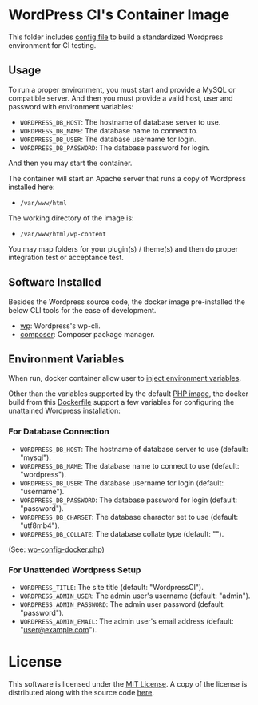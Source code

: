 # WordPress CI's Container Image

This folder includes [config file](Dockerfile) to build a standardized Wordpress environment
for CI testing.

## Usage

To run a proper environment, you must start and provide a MySQL or compatible server. And then
you must provide a valid host, user and password with environment variables:

- `WORDPRESS_DB_HOST`: The hostname of database server to use.
- `WORDPRESS_DB_NAME`: The database name to connect to.
- `WORDPRESS_DB_USER`: The database username for login.
- `WORDPRESS_DB_PASSWORD`: The database password for login.

And then you may start the container.

The container will start an Apache server that runs a copy of Wordpress installed here:

- `/var/www/html`

The working directory of the image is:

- `/var/www/html/wp-content`

You may map folders for your plugin(s) / theme(s) and then do proper integration test or acceptance
test.

## Software Installed

Besides the Wordpress source code, the docker image pre-installed the below CLI tools for the ease
of development.

- [wp](https://wp-cli.org/): Wordpress's wp-cli.
- [composer](https://getcomposer.org): Composer package manager.

## Environment Variables

When run, docker container allow user to [inject environment variables](https://docs.docker.com/reference/cli/docker/container/run/#env).

Other than the variables supported by the default [PHP image](https://hub.docker.com/_/php),
the docker build from this [Dockerfile](Dockerfile) support a few variables for configuring the
unattained Wordpress installation:

### For Database Connection

- `WORDPRESS_DB_HOST`: The hostname of database server to use (default: "mysql").
- `WORDPRESS_DB_NAME`: The database name to connect to use (default: "wordpress").
- `WORDPRESS_DB_USER`: The database username for login (default: "username").
- `WORDPRESS_DB_PASSWORD`: The database password for login (default: "password").
- `WORDPRESS_DB_CHARSET`: The database character set to use (default: "utf8mb4").
- `WORDPRESS_DB_COLLATE`: The database collate type (default: "").

(See: [wp-config-docker.php](wp-config-docker.php))

### For Unattended Wordpress Setup

- `WORDPRESS_TITLE`: The site title (default: "WordpressCI").
- `WORDPRESS_ADMIN_USER`: The admin user's username (default: "admin").
- `WORDPRESS_ADMIN_PASSWORD`: The admin user password (default: "password").
- `WORDPRESS_ADMIN_EMAIL`: The admin user's email address (default: "user@example.com").

# License

This software is licensed under the [MIT License](https://mit-license.org). A copy of the license
is distributed along with the source code [here](../LICENSE.md).
